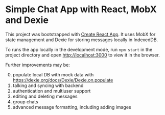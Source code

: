 # Simple Chat App with React, MobX and Dexie 

This project was bootstrapped with [Create React App](https://github.com/facebook/create-react-app). It uses MobX for state management and Dexie for storing messages locally in IndexedDB.

To runs the app locally in the development mode, run `npm start` 
in the project directory and open [http://localhost:3000](http://localhost:3000) to view it in the browser.

Further improvements may be:

0. populate local DB with mock data with https://dexie.org/docs/Dexie/Dexie.on.populate
1. talking and syncing with backend
2. authentication and multiuser support
3. editing and deleting messages
4. group chats
5. advanced message formatting, including adding images
